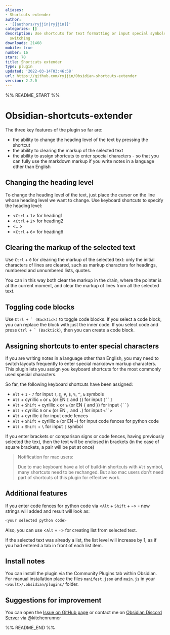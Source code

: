 ```yaml
---
aliases:
- Shortcuts extender
author:
- '[[authors/ryjjin|ryjjin]]'
categories: []
description: Use shortcuts for text formatting or input special symbols without language
  switching
downloads: 21468
mobile: true
number: 16
stars: 70
title: Shortcuts extender
type: plugin
updated: '2022-03-14T03:46:58'
url: https://github.com/ryjjin/Obsidian-shortcuts-extender
version: 2.2.0
---
```


%% README_START %%

# Obsidian-shortcuts-extender

The three key features of the plugin so far are:
- the ability to change the heading level of the text by pressing the shortcut
- the ability to clearing the markup of the selected text
- the ability to assign shortcuts to enter special characters - so that you can fully use the markdown markup if you write notes in a language other than English

## Сhanging the heading level

To change the heading level of the text, just place the cursor on the line whose heading level we want to change.
Use keyboard shortcuts to specify the heading level:
- <`Ctrl` + `1`> for heading1
- <`Ctrl` + `2`> for heading2
- <...>
- <`Ctrl` + `6`> for heading6

## Clearing the markup of the selected text

Use `Ctrl` + `0` for clearing the markup of the selected text: only the initial characters of lines are cleared, such as markup characters for headings, numbered and unnumbered lists, quotes.

You can in this way both clear the markup in the drain, where the pointer is at the current moment, and clear the markup of lines from all the selected text.

## Toggling code blocks

Use ``Ctrl + ` (Backtick)`` to toggle code blocks. If you select a code block, you can replace the block with just the inner code. If you select code and press ``Ctrl + ` (Backtick)``, then you can create a code block.

## Assigning shortcuts to enter special characters

If you are writing notes in a language other than English, you may need to switch layouts frequently to enter special markdown markup characters. This plugin lets you assign you keyboard shortcuts for the most commonly used special characters.

So far, the following keyboard shortcuts have been assigned:
- `Alt` + `1` - `7` for input `!`, `@`, `#`, `$`, `%`, `^`, `&` symbols
- `Alt` + cyrillic `х` or `ъ` (or EN `[` and `]`) for input `[``]`
- `Alt` + `Shift` + cyrillic `х` or `ъ` (or EN `{` and `}`) for input `{``}`
- `Alt` + cyrillic `б` or `ю` (or EN `,` and `.`) for input `<``>`
- `Alt` + cyrillic `ё` for input code fences
- `Alt` + `Shift` + cyrillic `ё` (or EN `~`) for input code fences for python code
- `Alt` + `Shift` + `\` for input `|` symbol

If you enter brackets or comparison signs or code fences, having previously selected the text, then the text will be enclosed in brackets (in the case of square brackets, a pair will be put at once)

> Notification for mac users:
>
> Due to mac keyboard have a lot of build-in shortcuts with `Alt` symbol, many shortcuts need to be rechanged. But also mac users don't need part of shortcuts of this plugin for effective work.

## Additional features

If you enter code fences for python code via <`Alt` + `Shift` + `~`> - new strings will added and result will look as:

```py
<your selected python code>
```

Also, you can use <`Alt` + `-`> for creating list from selected text.

If the selected text was already a list, the list level will increase by 1, as if you had entered a tab in front of each list item.


## Install notes

You can install the plugin via the Community Plugins tab within Obsidian.
For manual installation place the files `manifest.json` and `main.js` in your `<vault>/.obsidian/plugins/` folder.

## Suggestions for improvement

You can open the [Issue on GitHub page](https://github.com/ryjjin/Obsidian-shortcuts-extender/issues) or contact me on [Obsidian Discord Server](https://discord.com/?utm_source=Discord%20Widget&utm_medium=Logo) via @kitchenrunner


%% README_END %%